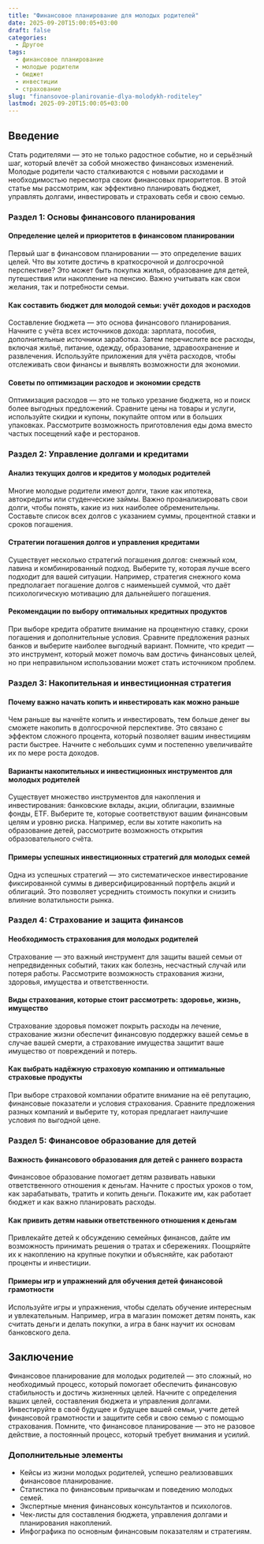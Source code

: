 ```yaml
---
title: "Финансовое планирование для молодых родителей"
date: 2025-09-20T15:00:05+03:00
draft: false
categories:
  - Другое
tags:
  - финансовое планирование
  - молодые родители
  - бюджет
  - инвестиции
  - страхование
slug: "finansovoe-planirovanie-dlya-molodykh-roditeley"
lastmod: 2025-09-20T15:00:05+03:00
---
```


## Введение

Стать родителями — это не только радостное событие, но и серьёзный шаг, который влечёт за собой множество финансовых изменений. Молодые родители часто сталкиваются с новыми расходами и необходимостью пересмотра своих финансовых приоритетов. В этой статье мы рассмотрим, как эффективно планировать бюджет, управлять долгами, инвестировать и страховать себя и свою семью.

### Раздел 1: Основы финансового планирования

#### Определение целей и приоритетов в финансовом планировании

Первый шаг в финансовом планировании — это определение ваших целей. Что вы хотите достичь в краткосрочной и долгосрочной перспективе? Это может быть покупка жилья, образование для детей, путешествия или накопление на пенсию. Важно учитывать как свои желания, так и потребности семьи.

#### Как составить бюджет для молодой семьи: учёт доходов и расходов

Составление бюджета — это основа финансового планирования. Начните с учёта всех источников дохода: зарплата, пособия, дополнительные источники заработка. Затем перечислите все расходы, включая жильё, питание, одежду, образование, здравоохранение и развлечения. Используйте приложения для учёта расходов, чтобы отслеживать свои финансы и выявлять возможности для экономии.

#### Советы по оптимизации расходов и экономии средств

Оптимизация расходов — это не только урезание бюджета, но и поиск более выгодных предложений. Сравните цены на товары и услуги, используйте скидки и купоны, покупайте оптом или в больших упаковках. Рассмотрите возможность приготовления еды дома вместо частых посещений кафе и ресторанов.

### Раздел 2: Управление долгами и кредитами

#### Анализ текущих долгов и кредитов у молодых родителей

Многие молодые родители имеют долги, такие как ипотека, автокредиты или студенческие займы. Важно проанализировать свои долги, чтобы понять, какие из них наиболее обременительны. Составьте список всех долгов с указанием суммы, процентной ставки и сроков погашения.

#### Стратегии погашения долгов и управления кредитами

Существует несколько стратегий погашения долгов: снежный ком, лавина и комбинированный подход. Выберите ту, которая лучше всего подходит для вашей ситуации. Например, стратегия снежного кома предполагает погашение долгов с наименьшей суммой, что даёт психологическую мотивацию для дальнейшего погашения.

#### Рекомендации по выбору оптимальных кредитных продуктов

При выборе кредита обратите внимание на процентную ставку, сроки погашения и дополнительные условия. Сравните предложения разных банков и выберите наиболее выгодный вариант. Помните, что кредит — это инструмент, который может помочь вам достичь финансовых целей, но при неправильном использовании может стать источником проблем.

### Раздел 3: Накопительная и инвестиционная стратегия

#### Почему важно начать копить и инвестировать как можно раньше

Чем раньше вы начнёте копить и инвестировать, тем больше денег вы сможете накопить в долгосрочной перспективе. Это связано с эффектом сложного процента, который позволяет вашим инвестициям расти быстрее. Начните с небольших сумм и постепенно увеличивайте их по мере роста доходов.

#### Варианты накопительных и инвестиционных инструментов для молодых родителей

Существует множество инструментов для накопления и инвестирования: банковские вклады, акции, облигации, взаимные фонды, ETF. Выберите те, которые соответствуют вашим финансовым целям и уровню риска. Например, если вы хотите накопить на образование детей, рассмотрите возможность открытия образовательного счёта.

#### Примеры успешных инвестиционных стратегий для молодых семей

Одна из успешных стратегий — это систематическое инвестирование фиксированной суммы в диверсифицированный портфель акций и облигаций. Это позволяет усреднить стоимость покупки и снизить влияние волатильности рынка.

### Раздел 4: Страхование и защита финансов

#### Необходимость страхования для молодых родителей

Страхование — это важный инструмент для защиты вашей семьи от непредвиденных событий, таких как болезнь, несчастный случай или потеря работы. Рассмотрите возможность страхования жизни, здоровья, имущества и ответственности.

#### Виды страхования, которые стоит рассмотреть: здоровье, жизнь, имущество

Страхование здоровья поможет покрыть расходы на лечение, страхование жизни обеспечит финансовую поддержку вашей семье в случае вашей смерти, а страхование имущества защитит ваше имущество от повреждений и потерь.

#### Как выбрать надёжную страховую компанию и оптимальные страховые продукты

При выборе страховой компании обратите внимание на её репутацию, финансовые показатели и условия страхования. Сравните предложения разных компаний и выберите ту, которая предлагает наилучшие условия по выгодной цене.

### Раздел 5: Финансовое образование для детей

#### Важность финансового образования для детей с раннего возраста

Финансовое образование помогает детям развивать навыки ответственного отношения к деньгам. Начните с простых уроков о том, как зарабатывать, тратить и копить деньги. Покажите им, как работает бюджет и как важно планировать расходы.

#### Как привить детям навыки ответственного отношения к деньгам

Привлекайте детей к обсуждению семейных финансов, дайте им возможность принимать решения о тратах и сбережениях. Поощряйте их к накоплению на крупные покупки и объясняйте, как работают проценты и инвестиции.

#### Примеры игр и упражнений для обучения детей финансовой грамотности

Используйте игры и упражнения, чтобы сделать обучение интересным и увлекательным. Например, игра в магазин поможет детям понять, как считать деньги и делать покупки, а игра в банк научит их основам банковского дела.

## Заключение

Финансовое планирование для молодых родителей — это сложный, но необходимый процесс, который помогает обеспечить финансовую стабильность и достичь жизненных целей. Начните с определения ваших целей, составления бюджета и управления долгами. Инвестируйте в своё будущее и будущее вашей семьи, учите детей финансовой грамотности и защитите себя и свою семью с помощью страхования. Помните, что финансовое планирование — это не разовое действие, а постоянный процесс, который требует внимания и усилий.

### Дополнительные элементы

- Кейсы из жизни молодых родителей, успешно реализовавших финансовое планирование.
- Статистика по финансовым привычкам и поведению молодых семей.
- Экспертные мнения финансовых консультантов и психологов.
- Чек-листы для составления бюджета, управления долгами и планирования накоплений.
- Инфографика по основным финансовым показателям и стратегиям.
